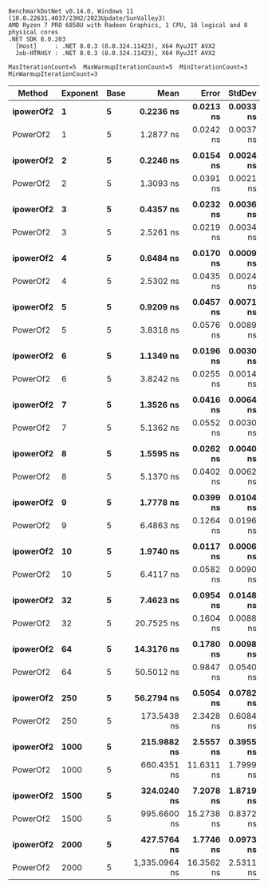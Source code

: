 ```

BenchmarkDotNet v0.14.0, Windows 11 (10.0.22631.4037/23H2/2023Update/SunValley3)
AMD Ryzen 7 PRO 6850U with Radeon Graphics, 1 CPU, 16 logical and 8 physical cores
.NET SDK 8.0.203
  [Host]     : .NET 8.0.3 (8.0.324.11423), X64 RyuJIT AVX2
  Job-HTRHSY : .NET 8.0.3 (8.0.324.11423), X64 RyuJIT AVX2

MaxIterationCount=5  MaxWarmupIterationCount=5  MinIterationCount=3  
MinWarmupIterationCount=3  

```
| Method    | Exponent | Base | Mean          | Error      | StdDev    | Ratio |
|---------- |--------- |----- |--------------:|-----------:|----------:|------:|
| **ipowerOf2** | **1**        | **5**    |     **0.2236 ns** |  **0.0213 ns** | **0.0033 ns** |  **0.17** |
| PowerOf2  | 1        | 5    |     1.2877 ns |  0.0242 ns | 0.0037 ns |  1.00 |
|           |          |      |               |            |           |       |
| **ipowerOf2** | **2**        | **5**    |     **0.2246 ns** |  **0.0154 ns** | **0.0024 ns** |  **0.17** |
| PowerOf2  | 2        | 5    |     1.3093 ns |  0.0391 ns | 0.0021 ns |  1.00 |
|           |          |      |               |            |           |       |
| **ipowerOf2** | **3**        | **5**    |     **0.4357 ns** |  **0.0232 ns** | **0.0036 ns** |  **0.17** |
| PowerOf2  | 3        | 5    |     2.5261 ns |  0.0219 ns | 0.0034 ns |  1.00 |
|           |          |      |               |            |           |       |
| **ipowerOf2** | **4**        | **5**    |     **0.6484 ns** |  **0.0170 ns** | **0.0009 ns** |  **0.26** |
| PowerOf2  | 4        | 5    |     2.5302 ns |  0.0435 ns | 0.0024 ns |  1.00 |
|           |          |      |               |            |           |       |
| **ipowerOf2** | **5**        | **5**    |     **0.9209 ns** |  **0.0457 ns** | **0.0071 ns** |  **0.24** |
| PowerOf2  | 5        | 5    |     3.8318 ns |  0.0576 ns | 0.0089 ns |  1.00 |
|           |          |      |               |            |           |       |
| **ipowerOf2** | **6**        | **5**    |     **1.1349 ns** |  **0.0196 ns** | **0.0030 ns** |  **0.30** |
| PowerOf2  | 6        | 5    |     3.8242 ns |  0.0255 ns | 0.0014 ns |  1.00 |
|           |          |      |               |            |           |       |
| **ipowerOf2** | **7**        | **5**    |     **1.3526 ns** |  **0.0416 ns** | **0.0064 ns** |  **0.26** |
| PowerOf2  | 7        | 5    |     5.1362 ns |  0.0552 ns | 0.0030 ns |  1.00 |
|           |          |      |               |            |           |       |
| **ipowerOf2** | **8**        | **5**    |     **1.5595 ns** |  **0.0262 ns** | **0.0040 ns** |  **0.30** |
| PowerOf2  | 8        | 5    |     5.1370 ns |  0.0402 ns | 0.0062 ns |  1.00 |
|           |          |      |               |            |           |       |
| **ipowerOf2** | **9**        | **5**    |     **1.7778 ns** |  **0.0399 ns** | **0.0104 ns** |  **0.27** |
| PowerOf2  | 9        | 5    |     6.4863 ns |  0.1264 ns | 0.0196 ns |  1.00 |
|           |          |      |               |            |           |       |
| **ipowerOf2** | **10**       | **5**    |     **1.9740 ns** |  **0.0117 ns** | **0.0006 ns** |  **0.31** |
| PowerOf2  | 10       | 5    |     6.4117 ns |  0.0582 ns | 0.0090 ns |  1.00 |
|           |          |      |               |            |           |       |
| **ipowerOf2** | **32**       | **5**    |     **7.4623 ns** |  **0.0954 ns** | **0.0148 ns** |  **0.36** |
| PowerOf2  | 32       | 5    |    20.7525 ns |  0.1604 ns | 0.0088 ns |  1.00 |
|           |          |      |               |            |           |       |
| **ipowerOf2** | **64**       | **5**    |    **14.3176 ns** |  **0.1780 ns** | **0.0098 ns** |  **0.28** |
| PowerOf2  | 64       | 5    |    50.5012 ns |  0.9847 ns | 0.0540 ns |  1.00 |
|           |          |      |               |            |           |       |
| **ipowerOf2** | **250**      | **5**    |    **56.2794 ns** |  **0.5054 ns** | **0.0782 ns** |  **0.32** |
| PowerOf2  | 250      | 5    |   173.5438 ns |  2.3428 ns | 0.6084 ns |  1.00 |
|           |          |      |               |            |           |       |
| **ipowerOf2** | **1000**     | **5**    |   **215.9882 ns** |  **2.5557 ns** | **0.3955 ns** |  **0.33** |
| PowerOf2  | 1000     | 5    |   660.4351 ns | 11.6311 ns | 1.7999 ns |  1.00 |
|           |          |      |               |            |           |       |
| **ipowerOf2** | **1500**     | **5**    |   **324.0240 ns** |  **7.2078 ns** | **1.8719 ns** |  **0.33** |
| PowerOf2  | 1500     | 5    |   995.6600 ns | 15.2738 ns | 0.8372 ns |  1.00 |
|           |          |      |               |            |           |       |
| **ipowerOf2** | **2000**     | **5**    |   **427.5764 ns** |  **1.7746 ns** | **0.0973 ns** |  **0.32** |
| PowerOf2  | 2000     | 5    | 1,335.0964 ns | 16.3562 ns | 2.5311 ns |  1.00 |
